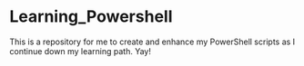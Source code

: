# Learning_Powershell
This is a repository for me to create and enhance my PowerShell scripts as I continue down my learning path. Yay!

